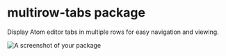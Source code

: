 # multirow-tabs package

Display Atom editor tabs in multiple rows for easy navigation and viewing.

![A screenshot of your package](https://cloud.githubusercontent.com/assets/7910250/10491148/ce3db5a4-7259-11e5-87f8-2d3e4588f1f1.png)

